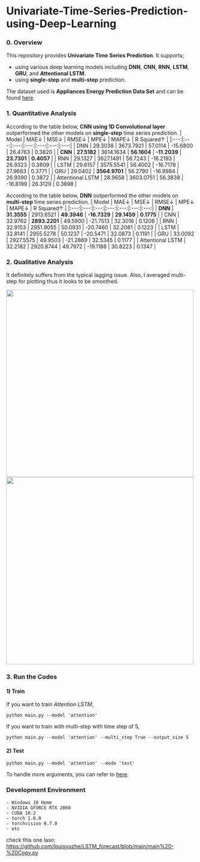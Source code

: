 # Univariate-Time-Series-Prediction-using-Deep-Learning

### 0. Overview
This repository provides **Univariate Time Series Prediction**. It supports; 
- using various deep learning models including **DNN**, **CNN**, **RNN**, **LSTM**, **GRU**, and **Attentional LSTM**.
- using **single-step** and **multi-step** prediction.

The dataset used is **Appliances Energy Prediction Data Set** and can be found [here](https://archive.ics.uci.edu/ml/datasets/Appliances+energy+prediction).

### 1. Quantitative Analysis

According to the table below, **CNN using 1D Convolutional layer** outperformed the other models on **single-step** time series prediction. 
| Model | MAE↓ | MSE↓ | RMSE↓ | MPE↓ | MAPE↓ | R Squared↑ |
|:---:|:---:|:---:|:---:|:---:|:---:|:---:|
| DNN | 29.3038 | 3673.7921 | 57.0114 | -15.6800 | 26.4763 | 0.3820 | 
| **CNN** | **27.5182** | 3614.1634 | **56.1604** | **-11.2039** | **23.7301** | **0.4057** |
| RNN | 29.1327 | 3627.1491 | 56.7243 | -16.2193 | 26.9323 | 0.3809 |
| LSTM | 29.6157 | 3575.5541 | 56.4002 | -16.7178 | 27.9683 | 0.3771 | 
| GRU | 29.0402 | **3564.9701** | 56.2790 | -16.9984 | 26.9390 | 0.3872 |
| Attentional LSTM | 28.9658 | 3603.0751 | 56.3838 | -16.8199 | 26.3129 | 0.3898 |

According to the table below, **DNN** outperformed the other models on **multi-step** time series prediction.
| Model | MAE↓ | MSE↓ | RMSE↓ | MPE↓ | MAPE↓ | R Squared↑ |
|:---:|:---:|:---:|:---:|:---:|:---:|:---:|
| **DNN** | **31.3555** | 2913.6521 | **49.3946** | **-16.7329** | **29.1459** | **0.1775** |
| CNN | 32.9762 | **2893.2201** | 49.5900 | -21.7513 | 32.3016 | 0.1206 |
| RNN | 32.9153 | 2951.9055 | 50.0931 | -20.7460 | 32.2081 | 0.1223 |
| LSTM | 32.8141 | 2955.5278 | 50.1237 | -20.5471 | 32.0873 | 0.1191 |
| GRU | 33.0092 | 2927.5575 | 49.9503 | -21.2869 | 32.5345 | 0.1177 |
| Attentional LSTM | 32.2182 | 2920.8744 | 49.7972 | -19.1188 | 30.8223 | 0.1347 |

### 2. Qualitative Analysis
It definitely suffers from the typical lagging issue. Also, I averaged multi-step for plotting thus it looks to be smoothed.

<img src = './results/plots/Appliances Energy Prediction using AttentionalLSTM and SingleStep.png' width="500">
<img src = './results/plots/Appliances Energy Prediction using AttentionalLSTM and MultiStep.png' width="500">

### 3. Run the Codes

#### 1) Train 
If you want to train *Attention LSTM*, 

```
python main.py --model 'attention'
```

If you want to train with multi-step with time step of 5,

```
python main.py --model 'attention' --multi_step True --output_size 5
```

#### 2) Test
```
python main.py --model 'attention' --mode 'test'
```

To handle more arguments, you can refer to [here](https://github.com/hee9joon/Univariate-Time-Series-Prediction-using-Deep-Learning/blob/main/main.py#L255).


### Development Environment
```
- Windows 10 Home
- NVIDIA GFORCE RTX 2060
- CUDA 10.2
- torch 1.6.0
- torchvision 0.7.0
- etc
```

check this one laso:
https://github.com/louisyuzhe/LSTM_forecast/blob/main/main%20-%20Copy.py
